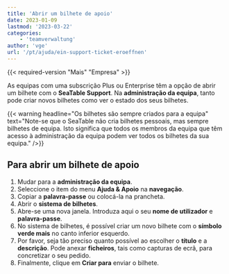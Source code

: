 ```yaml
---
title: 'Abrir um bilhete de apoio'
date: 2023-01-09
lastmod: '2023-03-22'
categories:
    - 'teamverwaltung'
author: 'vge'
url: '/pt/ajuda/ein-support-ticket-eroeffnen'
---
```


{{< required-version "Mais" "Empresa" >}}

As equipas com uma subscrição Plus ou Enterprise têm a opção de abrir um bilhete com o **SeaTable Support**. Na **administração da equipa**, tanto pode criar novos bilhetes como ver o estado dos seus bilhetes.

{{< warning  headline="Os bilhetes são sempre criados para a equipa"  text="Note-se que o SeaTable não cria bilhetes pessoais, mas sempre bilhetes de equipa. Isto significa que todos os membros da equipa que têm acesso à administração da equipa podem ver todos os bilhetes da sua equipa." />}}

## Para abrir um bilhete de apoio

1. Mudar para a **administração da equipa**.
2. Seleccione o item do menu **Ajuda & Apoio** na **navegação**.
3. Copiar a **palavra-passe** ou colocá-la na prancheta.
4. Abrir o **sistema de bilhetes**.
5. Abre-se uma nova janela. Introduza aqui o seu **nome de utilizador** e **palavra-passe**.
6. No sistema de bilhetes, é possível criar um novo bilhete com o **símbolo verde mais** no canto inferior esquerdo.
7. Por favor, seja tão preciso quanto possível ao escolher o **título** e a **descrição**. Pode anexar **ficheiros**, tais como capturas de ecrã, para concretizar o seu pedido.
8. Finalmente, clique em **Criar para** enviar o bilhete.
